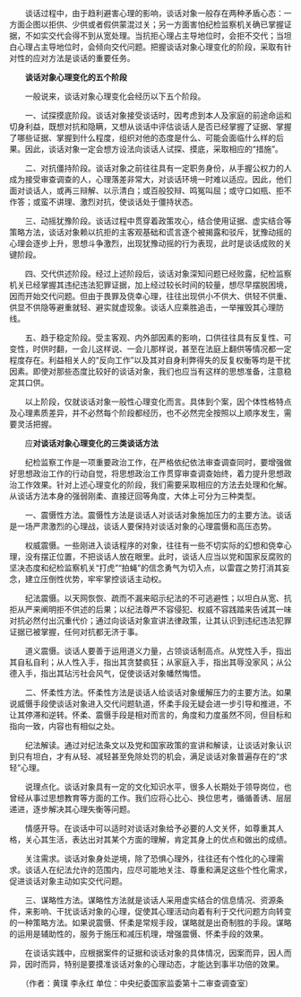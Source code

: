 　　谈话过程中，由于趋利避害心理的影响，谈话对象一般存在两种矛盾心态：一方面企图以拒供、少供或者假供蒙混过关；另一方面害怕纪检监察机关确已掌握证据，不如实交代会得不到从宽处理。当抗拒心理占主导地位时，会拒不交代；当坦白心理占主导地位时，会倾向交代问题。把握谈话对象心理变化的阶段，采取有针对性的应对方法是谈话的重要任务。

　　**谈话对象心理变化的五个阶段**

　　一般说来，谈话对象心理变化会经历以下五个阶段。

　　一、试探摸底阶段。谈话对象接受谈话时，因考虑到本人及家庭的前途命运和切身利益，既想对抗和隐瞒，又想从谈话中评估谈话人是否已经掌握了证据、掌握了哪些证据、掌握到什么程度，组织对他的态度是什么、可能会面临什么样的后果。因此，谈话对象一定会想方设法向谈话人试探、摸底，采取相应的“措施”。

　　二、对抗僵持阶段。谈话对象之前往往具有一定职务身份，从手握公权力的人成为接受审查调查的人，心理落差非常大，对谈话环境一时难以适应。因此，他们面对谈话人，或再三辩解、以示清白；或百般狡辩、鸣冤叫屈；或守口如瓶、拒不作答；或蛮不讲理、激烈对抗，使谈话处于僵持状态。

　　三、动摇犹豫阶段。谈话过程中贯穿着政策攻心，结合使用证据、虚实结合等策略方法，谈话对象赖以抗拒的主客观基础和谎言逐个被揭露和驳斥，犹豫动摇的心理会逐步上升，思想斗争激烈，出现犹豫动摇的行为表现，此时是谈话成败的关键阶段。

　　四、交代供述阶段。经过上述阶段后，谈话对象深知问题已经败露，纪检监察机关已经掌握其违纪违法犯罪证据，加上经过较长时间的较量，想尽早摆脱困境，因而开始交代问题。但由于畏罪及侥幸心理，往往出现供小不供大、供轻不供重、供显不供隐等避重就轻、避实就虚现象。谈话人应乘胜追击，一举摧毁其心理防线。

　　五、趋于稳定阶段。受主客观、内外部因素的影响，口供往往具有反复性、可变性，时供时翻，一会儿这样说、一会儿那样说，甚至在法庭上翻供等情况都一定程度存在。利益相关人的“反向工作”以及其对自身利弊得失的反复权衡等均是干扰因素。即使对那些态度比较好的谈话对象，我们也应当有这样的思想准备，注意稳定其口供。

　　以上阶段，仅就谈话对象一般性心理变化而言。具体到个案，因个体性格特点及心理素质差异，并不必然每个阶段都经历，也不必然完全按照以上顺序发生，需要灵活把握。

　　应**对谈话对象心理变化的三类谈话方法**

　　纪检监察工作是一项重要政治工作，在严格依纪依法审查调查同时，要增强做好思想政治工作的行动自觉，将思想政治工作贯穿审查调查始终，着力提升思想政治工作效果。针对上述心理变化的阶段，我们需要采取相应的方法去处理和化解。从谈话方法本身的强弱刚柔、直接迂回等角度，大体上可分为三种类型。

　　一、震慑性方法。震慑性方法是谈话人对谈话对象施加压力的主要方法。谈话是一场严肃激烈的心理战，谈话人要保持对谈话对象的心理震慑和高压态势。

　　权威震慑。一些刚进入谈话程序的对象，往往有一些不切实际的幻想和侥幸心理，没有摆正位置，不把谈话人放在眼里。此时，谈话人应当以党和国家反腐败的坚决态度和纪检监察机关“打虎”“拍蝇”的信念勇气为切入点，以雷霆之势打消其妄念，建立压倒性优势，牢牢掌控谈话主动权。

　　纪法震慑。以天网恢恢、疏而不漏来昭示纪法的不可逃避性；以坦白从宽、抗拒从严来阐明拒不供述的后果；以纪法尊严不容侵犯、权威不容践踏来告诫其一味对抗必然付出沉重代价；通过向谈话对象宣讲法律政策，让其认识到违纪违法犯罪证据已被掌握，任何对抗都无济于事。

　　道义震慑。谈话人要善于运用道义力量，占领谈话制高点。从党性入手，指出其自私自利；从人性入手，指出其贪婪疯狂；从家庭入手，指出其辱没家风；从公德入手，指出其玷污社会风气，促使谈话对象幡然悔悟。

　　二、怀柔性方法。怀柔性方法是谈话人给谈话对象缓解压力的主要方法。如果说威慑手段使谈话对象进入交代问题轨道，怀柔手段无疑会进一步引导和推进，不让其停滞和逆转。怀柔、震慑手段是相对而言的，角度和力度虽然不同，但目标和指向一致，内容也有相似之处。

　　纪法解读。通过对纪法条文以及党和国家政策的宣讲和解读，让谈话对象认识到只有坦白，才有从轻、减轻甚至免除处罚的机会，满足谈话对象普遍存在的“求轻”心理。

　　说理点化。谈话对象具有一定的文化知识水平，很多人长期处于领导岗位，也曾经从事过思想教育等方面的工作。我们应将心比心、换位思考，循循善诱、层层递进，逐步解决其心理失衡等问题。

　　情感开导。在谈话中可以适时对谈话对象给予必要的人文关怀，如尊重其人格，关心其生活，表达出对其某个方面的理解，肯定其身上的优点和做出的成绩。

　　关注需求。谈话对象身处逆境，除了恐惧心理外，往往还有个性化的心理需求。谈话人在纪法允许的范围内，应尽可能地关注、尊重和满足这些个性化需求，促进谈话对象主动如实交代问题。

　　三、谋略性方法。谋略性方法就是谈话人采用虚实结合的信息情况、资源条件，来影响、干扰谈话对象的心理，促使其心理活动向着有利于交代问题方向转变的一种策略方法。如果说震慑、怀柔是常规手段，谋略就是出奇制胜的手段。谋略的运用是辅助性的，服务于施压和减压机理，增强震慑、怀柔手段的效果。

　　在谈话实践中，应根据案件的证据和谈话对象的具体情况，因案而异，因人而异，因时而异，特别是要摸准谈话对象的心理动态，才能达到事半功倍的效果。

　　（作者：黄璞 李永红 单位：中央纪委国家监委第十二审查调查室）